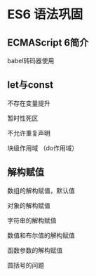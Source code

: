 # ES6 语法巩固

## ECMAScript 6简介

babel转码器使用

## let与const

不存在变量提升

暂时性死区

不允许重复声明

块级作用域 （do作用域）

## 解构赋值

数组的解构赋值，默认值

对象的解构赋值

字符串的解构赋值

数值和布尔值的解构赋值

函数参数的解构赋值

圆括号的问题